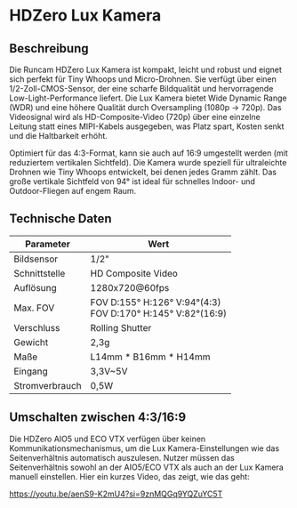 # HDZero Lux Kamera

## Beschreibung

Die Runcam HDZero Lux Kamera ist kompakt, leicht und robust und eignet sich perfekt für Tiny Whoops und Micro-Drohnen. Sie verfügt über einen 1/2-Zoll-CMOS-Sensor, der eine scharfe Bildqualität und hervorragende Low-Light-Performance liefert. Die Lux Kamera bietet Wide Dynamic Range (WDR) und eine höhere Qualität durch Oversampling (1080p -> 720p). Das Videosignal wird als HD-Composite-Video (720p) über eine einzelne Leitung statt eines MIPI-Kabels ausgegeben, was Platz spart, Kosten senkt und die Haltbarkeit erhöht.

Optimiert für das 4:3-Format, kann sie auch auf 16:9 umgestellt werden (mit reduziertem vertikalen Sichtfeld). Die Kamera wurde speziell für ultraleichte Drohnen wie Tiny Whoops entwickelt, bei denen jedes Gramm zählt. Das große vertikale Sichtfeld von 94° ist ideal für schnelles Indoor- und Outdoor-Fliegen auf engem Raum.

## Technische Daten

| Parameter         | Wert                    |
| ----------------- | ----------------------- |
| Bildsensor        | 1/2"                    |
| Schnittstelle     | HD Composite Video      |
| Auflösung         | 1280x720@60fps          |
| Max. FOV          | FOV D:155° H:126° V:94°(4:3) <br> FOV D:170° H:145° V:82°(16:9) |
| Verschluss        | Rolling Shutter         |
| Gewicht           | 2,3g                    |
| Maße              | L14mm * B16mm * H14mm   |
| Eingang           | 3,3V~5V                 |
| Stromverbrauch    | 0,5W                    |

## Umschalten zwischen 4:3/16:9

Die HDZero AIO5 und ECO VTX verfügen über keinen Kommunikationsmechanismus, um die Lux Kamera-Einstellungen wie das Seitenverhältnis automatisch auszulesen. Nutzer müssen das Seitenverhältnis sowohl an der AIO5/ECO VTX als auch an der Lux Kamera manuell einstellen. Hier ein kurzes Video, das zeigt, wie das geht:

https://youtu.be/aenS9-K2mU4?si=9znMQGq9YQZuYC5T
